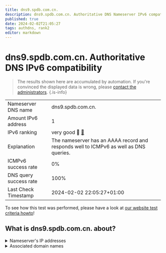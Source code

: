 ```yaml
---
title: dns9.spdb.com.cn.
description: dns9.spdb.com.cn. Authoritative DNS Nameserver IPv6 compatibility
published: true
date: 2024-02-02T21:05:27
tags: authdns, rank2
editor: markdown
---
```


# dns9.spdb.com.cn. Authoritative DNS IPv6 compatibility

> The results shown here are accumulated by automation. If you're convinced the displayed data is wrong, please [contact the administrators](/howto/chat). 
{.is-info}




|   |   |
| - | - |
| Nameserver DNS name | dns9.spdb.com.cn.
| Amount IPv6 address | 1
| IPv6 ranking | very good :2nd_place_medal: [🔗](/howto/ranking) |
| Explanation | The nameserver has an AAAA record and responds well to ICMPv6 as well as DNS queries. |
| ICMPv6 success rate | 0%|
| DNS query success rate | 100% |
| Last Check Timestamp | 2024-02-02 22:05:27+01:00 |

To see how this test was performed, please have a look at [our website test criteria howto](/howto/testcriteria/authdns)!


## What is dns9.spdb.com.cn. about?




<details>
<summary>Nameserver's IP addresses</summary>

2405:3140:11:51fe::b2

</details>



<details>
<summary>Associated domain names</summary>

www.spdb.com.cn

</details>
